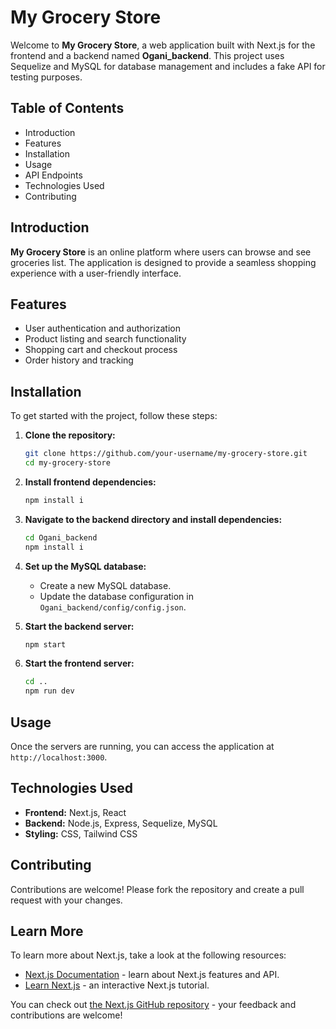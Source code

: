 # My Grocery Store

Welcome to **My Grocery Store**, a web application built with Next.js for the frontend and a backend named **Ogani_backend**. This project uses Sequelize and MySQL for database management and includes a fake API for testing purposes.

## Table of Contents

- Introduction
- Features
- Installation
- Usage
- API Endpoints
- Technologies Used
- Contributing


## Introduction

**My Grocery Store** is an online platform where users can browse and see groceries list. The application is designed to provide a seamless shopping experience with a user-friendly interface.

## Features

- User authentication and authorization
- Product listing and search functionality
- Shopping cart and checkout process
- Order history and tracking


## Installation

To get started with the project, follow these steps:

1. **Clone the repository:**

    ```bash
    git clone https://github.com/your-username/my-grocery-store.git
    cd my-grocery-store
    ```

2. **Install frontend dependencies:**

    ```bash
    npm install i
    ```

3. **Navigate to the backend directory and install dependencies:**

    ```bash
    cd Ogani_backend
    npm install i
    ```

4. **Set up the MySQL database:**

    - Create a new MySQL database.
    - Update the database configuration in `Ogani_backend/config/config.json`.



5. **Start the backend server:**

    ```bash
    npm start
    ```

6. **Start the frontend server:**

    ```bash
    cd ..
    npm run dev
    ```

## Usage

Once the servers are running, you can access the application at `http://localhost:3000`.



## Technologies Used

- **Frontend:** Next.js, React
- **Backend:** Node.js, Express, Sequelize, MySQL
- **Styling:** CSS, Tailwind CSS


## Contributing

Contributions are welcome! Please fork the repository and create a pull request with your changes.


## Learn More

To learn more about Next.js, take a look at the following resources:

- [Next.js Documentation](https://nextjs.org/docs) - learn about Next.js features and API.
- [Learn Next.js](https://nextjs.org/learn) - an interactive Next.js tutorial.

You can check out [the Next.js GitHub repository](https://github.com/vercel/next.js/) - your feedback and contributions are welcome!


